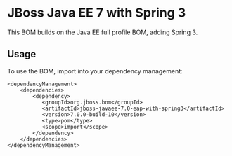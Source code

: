 JBoss Java EE 7 with Spring 3
===============================

This BOM builds on the Java EE full profile BOM, adding Spring 3.
  
Usage
-----

To use the BOM, import into your dependency management:

    <dependencyManagement>
        <dependencies>
            <dependency>
               <groupId>org.jboss.bom</groupId>
               <artifactId>jboss-javaee-7.0-eap-with-spring3</artifactId>
               <version>7.0.0-build-10</version>
               <type>pom</type>
               <scope>import</scope>
            </dependency>
        </dependencies>
    </dependencyManagement>
